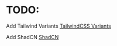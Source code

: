 # TODO:
Add Tailwind Variants
[TailwindCSS Variants](https://www.tailwind-variants.org/docs/introduction)


Add ShadCN
[ShadCN](https://ui.shadcn.com/docs/installation/vite)
